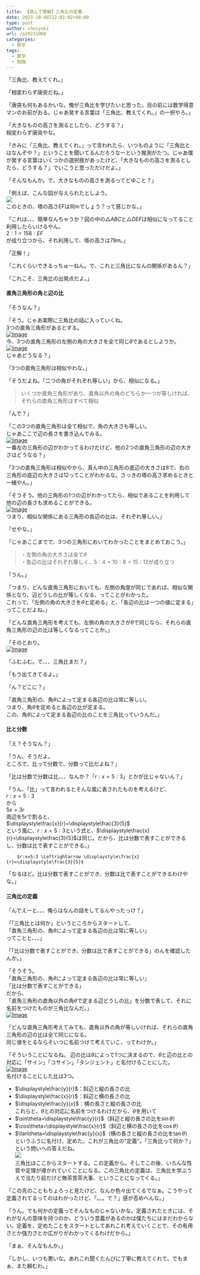 ```yaml
---
title: 【読んで理解】三角比の定義
date: 2023-10-08T22:03:02+09:00
type: post
author: choiyaki
url: /p20231008
categories: 
  - 数学
tags:
  - 数学
  - 勉強
---
```

「三角比、教えてくれ。」  
  
「相変わらず唐突だね。」  
  
「唐突も何もあるかいな。俺が三角比を学びたいと思った。目の前には数学得意マンのお前がおる。じゃあ発する言葉は「三角比、教えてくれ。」の一択やろ。」  
  
「大きなものの高さを測るとしたら、どうする？」  
相変わらず唐突やな。  
   
「きみに「三角比、教えてくれ。」って言われたら、いつものように「三角比とはなんぞや？」ということを聞いてるんだろうなーという推測がたつ。じゃあ僕が発する言葉はいくつかの選択肢があったけど、「大きなものの高さを測るとしたら、どうする？」でいこうと思っただけだよ。」  
  
「そんなもんか。で、大きなものの高さを測るってどゆこと？」  
  
「例えば、こんな図が与えられたとしよう。  
![](https://scrapbox.io/files/65229121bc1543003597d600.png)  
このときの、塔の高さ$EF$は何mでしょう？って感じかな。」  
  
「これは、、、簡単なんちゃうか？図の中の$\triangle ABC$と$\triangle DEF$は相似になってること利用したらいけるやん。  
		$2:1=158:EF$  	
が成り立つから、それ利用して、塔の高さは$79$m。」  
  
「正解！」  
  
「これくらいできるっちゅーねん。で、これと三角比になんの関係があるん？」  
  
「これこそ、三角比の出発点だよ。」  
  
#### 直角三角形の角と辺の比  
  
「そうなん？」  
  
「そう。じゃあ実際に三角比の話に入っていくね。  
3つの直角三角形があるとする。  
[![Image](https://scrapbox.io/files/6520fb4590f320001b0a6814.png?type=thumbnail)](https://scrapbox.io/files/6520fb4590f320001b0a6814.png)  
今、3つの直角三角形の左側の角の大きさを全て同じ$\theta$であるとしようか。  
[![Image](https://scrapbox.io/files/6520fb4e706b2a001b93c9d3.png?type=thumbnail)](https://scrapbox.io/files/6520fb4e706b2a001b93c9d3.png)  
じゃあどうなる？」  
  
「3つの直角三角形は相似やわな。」  
  
「そうだよね。「二つの角がそれぞれ等しい」から、相似になる。」  
  
> いくつか直角三角形があり、直角以外の角のどちらか一つが等しければ、それらの直角三角形はすべて相似  
  
「んで？」  
  
「この3つの直角三角形は全て相似で、角の大きさも等しい。  
じゃあここで辺の長さを書き込んでみる。  
[![Image](https://scrapbox.io/files/6520fb5569395a00350ccec6.png?type=thumbnail)](https://scrapbox.io/files/6520fb5569395a00350ccec6.png)  
一番左の三角形の辺がわかってるわけだけど、他の2つの直角三角形の辺の大きさはどうなる？」  
  
「3つの直角三角形は相似やから、真ん中の三角形の底辺の大きさは$8$で、右の三角形の底辺の大きさは$12$ってことがわかるな。さっきの塔の高さ求めるときと一緒やん。」  
  
「そうそう。他の三角形の1つの辺がわかってたら、相似であることを利用して他の辺の長さも求めることができる。  
[![Image](https://scrapbox.io/files/6520fb5d69395a00350ccee7.png?type=thumbnail)](https://scrapbox.io/files/6520fb5d69395a00350ccee7.png)  
つまり、相似な関係にある三角形の各辺の比は、それぞれ等しい。」  
  
「せやな。」  
  
「じゃあここまでで、3つの三角形においてわかったことをまとめておこう。」  
  
> ・左側の角の大きさは全て$\theta$  
> ・各辺の比はそれぞれ等しく、$5:4=10:8=15:12$が成り立つ  
  
「うん。」  
  
「つまり、どんな直角三角形においても、左側の角度が同じであれば、相似な関係となり、辺どうしの比が等しくなる、ってことがわかった。  
これって、「左側の角の大きさを$\theta$と定める」と、「各辺の比は一つの値に定まる」ってことだよね。」  
  
「どんな直角三角形を考えても、左側の角の大きさが$\theta$で同じなら、それらの直角三角形の辺の比は等しくなるってことか。」  
  
「そのとおり。  
[![Image](https://scrapbox.io/files/6520fb66f31831001c3c6422.png?type=thumbnail)](https://scrapbox.io/files/6520fb66f31831001c3c6422.png)  
  
「ふむふむ。で、、、三角比まだ？」  
  
「もう出てきてるよ。」  
  
「ん？どこに？」  
  
「直角三角形の、角$\theta$によって定まる各辺の比は常に等しい。  
つまり、角$\theta$を定めると各辺の比が定まる。  
この、角$\theta$によって定まる各辺の比のことを三角比っていうんだ。」  
  
#### 比と分数  
  
「え？そうなん？」  
  
「うん、そうだよ。  
ところで、比って分数で、分数って比だよね？」  
  
「比は分数で分数は比、、、なんか？「$r:x=5:3$」とかが比じゃないん？」  
  
「うん、「比」って言われるとそんな風に表されたものを考えるけど、  
		$r:x=5:3$  
から  
		$5x=3r$  
両辺を$5r$で割ると、  
		$\displaystyle\frac{x}{r}=\displaystyle\frac{3}{5}$  
という風に、$r:x=5:3$という式と、$\displaystyle\frac{x}{r}=\displaystyle\frac{3}{5}$​は同じ。だから、比は分数で表すことができるし、分数は比で表すことができる。」  
  
		$r:x=5:3 \Leftrightarrow \displaystyle\frac{x}{r}=\displaystyle\frac{3}{5}$  
  
「なるほど。比は分数で表すことができ、分数は比で表すことができるわけやな。」  
  
#### 三角比の定義  
  
「んでえーと、、、俺らはなんの話をしてるんやったっけ？」  
  
「「三角比とは何か」というところからスタートして、  
「直角三角形の、角$\theta$によって定まる各辺の比は常に等しい」  
ってことと、、、」  
  
「「比は分数で表すことができ、分数は比で表すことができる」のんを確認したんか。」  
  
「そうそう。  
「直角三角形の、角$\theta$によって定まる各辺の比は常に等しい」  
「比は分数で表すことができる」  
だから、  
「直角三角形の直角以外の角$\theta$で定まる辺どうしの比」を分数で表して、それに名前をつけたものが三角比なんだ。」  
[![Image](https://scrapbox.io/files/6520fb6bfee304001c19ed68.png?type=thumbnail)](https://scrapbox.io/files/6520fb6bfee304001c19ed68.png)  
  
「どんな直角三角形考えてみても、直角以外の角が等しいければ、それらの直角三角形の辺の比は全て同じになる。  
同じ値をとるならそいつに名前つけて考えていこ、ってわけか。」  
  
「そういうことになるね。 辺の比は$\theta$によって1つに決まるので、$\theta$と辺の比との対応に「サイン」「コサイン」「タンジェント」と名付けることにした。   
[![Image](https://scrapbox.io/files/6520fb7ba83d1a001bff362c.png?type=thumbnail)](https://scrapbox.io/files/6520fb7ba83d1a001bff362c.png)  
名付けることにした比は3つ。  
- $\displaystyle\frac{y}{r}$​：斜辺と縦の長さの比  
- $\displaystyle\frac{x}{r}$​：斜辺と横の長さの比  
- $\displaystyle\frac{y}{x}$​：横の長さと縦の長さの比  
これらと、$\theta$との対応に名前をつけるわけだから、$\theta$を用いて  
- $\sin\theta=\displaystyle\frac{y}{r}$​（斜辺と縦の長さの比を$\sin\theta$）  
- $\cos\theta=\displaystyle\frac{x}{r}$​（斜辺と横の長さの比を$\cos\theta$）  
- $\tan\theta=\displaystyle\frac{y}{x}$​（横の長さと縦の長さの比を$\tan\theta$）  
というふうに名付け、定めた。これが三角比の"定義"。「三角比って何か？」という問いへの答えだね。  
![](https://scrapbox.io/files/6523bc335b143c001cd60b0c.png)  
三角比はここからスタートする。この定義から。そしてこの後、いろんな性質や定理が導かれていくことになる。この三角比の定義は、三角比を学ぶうえで当たり前だけど無茶苦茶大事、ということになってくる。」  
  
「この先のこともちょろっと見たけど、なんか色々出てくるでなぁ。こうやって定義されてるってのはわかったけど、「。。。で？」感が否めへんな。」  
  
「うん。でも何かの定義ってそんなものじゃないかな。定義されたときには、それがなんの意味を持つのか、どういう意義があるのかは僕たちにはまだわからない。定義を、定めたことをスタートとしてあれこれ考えていくことで、その有用さとか強力さとか広がりがわかってくるわけだから。」  
  
「まぁ、そんなもんか。」  
  
「しかし、いつも悪いな。あれこれ聞くたんびに丁寧に教えてくれて。でもまぁ、また頼むわ。」